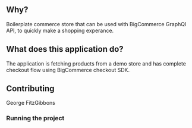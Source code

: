 ## Why?
Boilerplate commerce store that can be used with BigCommerce GraphQl API, to quickly make a shopping experance.

## What does this application do?
The application is fetching products from a demo store and has complete checkout flow using BigCommerce checkout SDK.

## Contributing
George FitzGibbons

### Running the project

